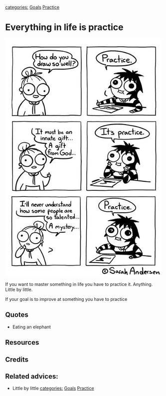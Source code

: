 [categories:](categories/index.md) [Goals](../categories/Goals.md) [Practice](../categories/Practice.md)
# Everything in life is practice

![Practice by Sarah Andersen](./assets/sarah_andersen_practice.jpg)

If you want to master something in life you have to practice it. Anything. Little by little.

If your goal is to improve at something you have to practice

## Quotes

- Eating an elephant

## Resources

## Credits

## Related advices:

- Little by little
[categories:](categories/index.md) [Goals](../categories/Goals.md) [Practice](../categories/Practice.md)
